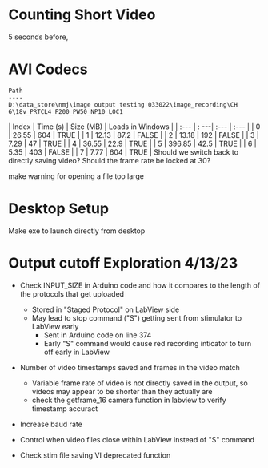 # Counting Short Video
5 seconds before, 

# AVI Codecs
```
Path
----
D:\data_store\nmj\image output testing 033022\image_recording\CH 6\18v_PRTCL4_F200_PW50_NP10_LOC1
```
| Index | Time (s) | Size (MB) | Loads in Windows |
| :--- | : ---| :--- | :--- |
| 0 | 26.55 | 604 | TRUE |
| 1 | 12.13 | 87.2 | FALSE |
| 2 | 13.18 | 192 | FALSE |
| 3 | 7.29 | 47 | TRUE |
| 4 | 36.55 | 22.9 | TRUE |
| 5 | 396.85 | 42.5 | TRUE |
| 6 | 5.35 | 403 | FALSE |
| 7 | 7.77 | 604 | TRUE |
Should we switch back to directly saving video?
Should the frame rate be locked at 30?

make warning for opening a file too large

# Desktop Setup
Make exe to launch directly from desktop

# Output cutoff Exploration 4/13/23
- Check INPUT_SIZE in Arduino code and how it compares to the length of the protocols that get uploaded
    - Stored in "Staged Protocol" on LabView side
    - May lead to stop command ("S") getting sent from stimulator to LabView early
        - Sent in Arduino code on line 374
        - Early "S" command would cause red recording inticator to turn off early in LabView

- Number of video timestamps saved and frames in the video match
    - Variable frame rate of video is not directly saved in the output, so videos may appear to be shorter than they actually are
    - check the getframe_16 camera function in labview to verify timestamp accuract


- Increase baud rate
- Control when video files  close within LabView instead of "S" command
- Check stim file saving VI deprecated function